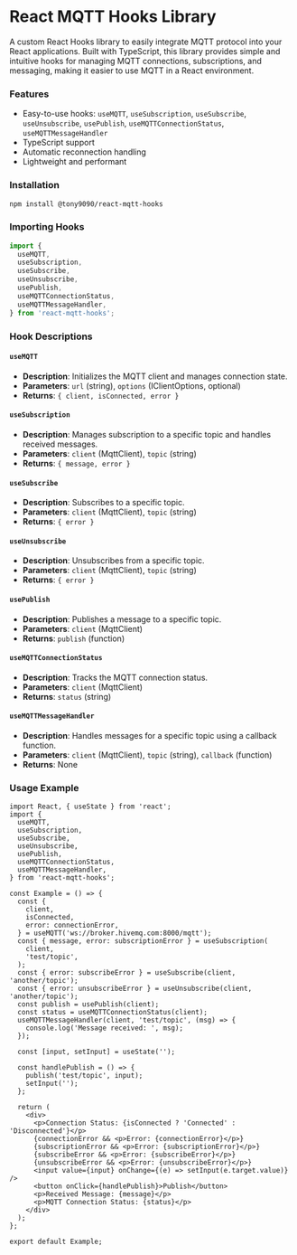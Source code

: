 # React MQTT Hooks Library

A custom React Hooks library to easily integrate MQTT protocol into your React applications. Built with TypeScript, this library provides simple and intuitive hooks for managing MQTT connections, subscriptions, and messaging, making it easier to use MQTT in a React environment.

### Features

- Easy-to-use hooks: `useMQTT`, `useSubscription`, `useSubscribe`, `useUnsubscribe`, `usePublish`, `useMQTTConnectionStatus`, `useMQTTMessageHandler`
- TypeScript support
- Automatic reconnection handling
- Lightweight and performant

### Installation

```bash
npm install @tony9090/react-mqtt-hooks
```

### Importing Hooks

```typescript
import {
  useMQTT,
  useSubscription,
  useSubscribe,
  useUnsubscribe,
  usePublish,
  useMQTTConnectionStatus,
  useMQTTMessageHandler,
} from 'react-mqtt-hooks';
```

### Hook Descriptions

#### `useMQTT`

- **Description**: Initializes the MQTT client and manages connection state.
- **Parameters**: `url` (string), `options` (IClientOptions, optional)
- **Returns**: `{ client, isConnected, error }`

#### `useSubscription`

- **Description**: Manages subscription to a specific topic and handles received messages.
- **Parameters**: `client` (MqttClient), `topic` (string)
- **Returns**: `{ message, error }`

#### `useSubscribe`

- **Description**: Subscribes to a specific topic.
- **Parameters**: `client` (MqttClient), `topic` (string)
- **Returns**: `{ error }`

#### `useUnsubscribe`

- **Description**: Unsubscribes from a specific topic.
- **Parameters**: `client` (MqttClient), `topic` (string)
- **Returns**: `{ error }`

#### `usePublish`

- **Description**: Publishes a message to a specific topic.
- **Parameters**: `client` (MqttClient)
- **Returns**: `publish` (function)

#### `useMQTTConnectionStatus`

- **Description**: Tracks the MQTT connection status.
- **Parameters**: `client` (MqttClient)
- **Returns**: `status` (string)

#### `useMQTTMessageHandler`

- **Description**: Handles messages for a specific topic using a callback function.
- **Parameters**: `client` (MqttClient), `topic` (string), `callback` (function)
- **Returns**: None

### Usage Example

```tsx
import React, { useState } from 'react';
import {
  useMQTT,
  useSubscription,
  useSubscribe,
  useUnsubscribe,
  usePublish,
  useMQTTConnectionStatus,
  useMQTTMessageHandler,
} from 'react-mqtt-hooks';

const Example = () => {
  const {
    client,
    isConnected,
    error: connectionError,
  } = useMQTT('ws://broker.hivemq.com:8000/mqtt');
  const { message, error: subscriptionError } = useSubscription(
    client,
    'test/topic',
  );
  const { error: subscribeError } = useSubscribe(client, 'another/topic');
  const { error: unsubscribeError } = useUnsubscribe(client, 'another/topic');
  const publish = usePublish(client);
  const status = useMQTTConnectionStatus(client);
  useMQTTMessageHandler(client, 'test/topic', (msg) => {
    console.log('Message received: ', msg);
  });

  const [input, setInput] = useState('');

  const handlePublish = () => {
    publish('test/topic', input);
    setInput('');
  };

  return (
    <div>
      <p>Connection Status: {isConnected ? 'Connected' : 'Disconnected'}</p>
      {connectionError && <p>Error: {connectionError}</p>}
      {subscriptionError && <p>Error: {subscriptionError}</p>}
      {subscribeError && <p>Error: {subscribeError}</p>}
      {unsubscribeError && <p>Error: {unsubscribeError}</p>}
      <input value={input} onChange={(e) => setInput(e.target.value)} />
      <button onClick={handlePublish}>Publish</button>
      <p>Received Message: {message}</p>
      <p>MQTT Connection Status: {status}</p>
    </div>
  );
};

export default Example;
```
